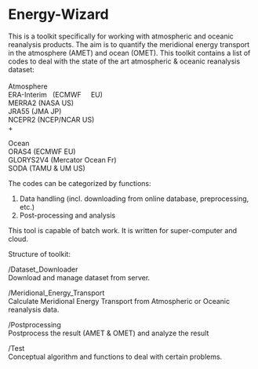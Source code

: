 # Energy-Wizard
This is a toolkit specifically for working with atmospheric and oceanic reanalysis products. The aim is to quantify the meridional energy transport in the atmosphere (AMET) and ocean (OMET). This toolkit contains a list of codes to deal with the state of the art atmospheric & oceanic reanalysis dataset:
<br />
<br />
Atmosphere\
ERA-Interim   (ECMWF           EU)<br />
MERRA2        (NASA            US)<br />
JRA55         (JMA             JP)<br />
NCEPR2        (NCEP/NCAR       US)<br />+

Ocean<br />
ORAS4         (ECMWF           EU)<br />
GLORYS2V4     (Mercator Ocean  Fr)<br />
SODA          (TAMU & UM       US)<br />

The codes can be categorized by functions:<br />
1. Data handling (incl. downloading from online database, preprocessing, etc.)<br />
2. Post-processing and analysis<br />

This tool is capable of batch work. It is written for super-computer and cloud.<br />

Structure of toolkit:<br />

/Dataset_Downloader<br />
Download and manage dataset from server.<br />

/Meridional_Energy_Transport<br />
Calculate Meridional Energy Transport from Atmospheric or Oceanic reanalysis data.<br />

/Postprocessing<br />
Postprocess the result (AMET & OMET) and analyze the result<br />

/Test<br />
Conceptual algorithm and functions to deal with certain problems.<br />


